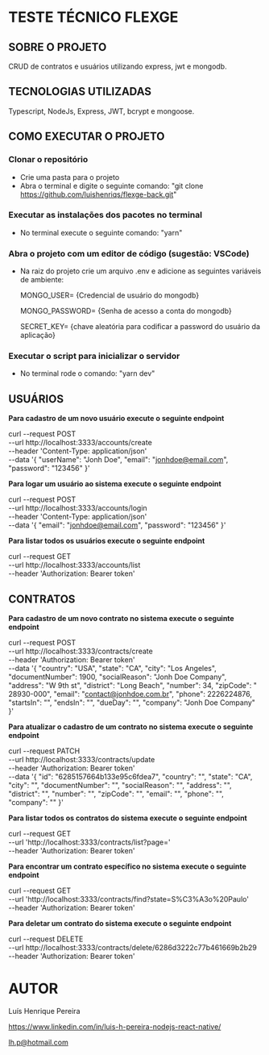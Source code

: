 # TESTE TÉCNICO FLEXGE

## SOBRE O PROJETO

CRUD de contratos e usuários utilizando express, jwt e mongodb.

## TECNOLOGIAS UTILIZADAS

Typescript, NodeJs, Express, JWT, bcrypt e mongoose.

## COMO EXECUTAR O PROJETO

### Clonar o repositório

-   Crie uma pasta para o projeto
-   Abra o terminal e digite o seguinte comando:
    "git clone https://github.com/luishenriqs/flexge-back.git"

### Executar as instalações dos pacotes no terminal

-   No terminal execute o seguinte comando: "yarn"

### Abra o projeto com um editor de código (sugestão: VSCode)

-   Na raiz do projeto crie um arquivo .env e adicione as seguintes variáveis de ambiente:

    MONGO_USER= {Credencial de usuário do mongodb}

    MONGO_PASSWORD= {Senha de acesso a conta do mongodb}

    SECRET_KEY= {chave aleatória para codificar a password do usuário da aplicação}

### Executar o script para inicializar o servidor

-   No terminal rode o comando: "yarn dev"

## USUÁRIOS

**Para cadastro de um novo usuário execute o seguinte endpoint**

curl --request POST \
 --url http://localhost:3333/accounts/create \
 --header 'Content-Type: application/json' \
 --data '{
"userName": "Jonh Doe",
"email": "jonhdoe@email.com",
"password": "123456"
}'

**Para logar um usuário ao sistema execute o seguinte endpoint**

curl --request POST \
 --url http://localhost:3333/accounts/login \
 --header 'Content-Type: application/json' \
 --data '{
"email": "jonhdoe@email.com",
"password": "123456"
}'

**Para listar todos os usuários execute o seguinte endpoint**

curl --request GET \
 --url http://localhost:3333/accounts/list \
 --header 'Authorization: Bearer token'

## CONTRATOS

**Para cadastro de um novo contrato no sistema execute o seguinte endpoint**

curl --request POST \
 --url http://localhost:3333/contracts/create \
 --header 'Authorization: Bearer token' \
 --data '{
"country": "USA",
"state": "CA",
"city": "Los Angeles",
"documentNumber": 1900,
"socialReason": "Jonh Doe Company",
"address": "W 9th st",
"district": "Long Beach",
"number": 34,
"zipCode": " 28930-000",
"email": "contact@jonhdoe.com.br",
"phone": 2226224876,
"startsIn": "",
"endsIn": "",
"dueDay": "",
"company": "Jonh Doe Company"
}'

**Para atualizar o cadastro de um contrato no sistema execute o seguinte endpoint**

curl --request PATCH \
 --url http://localhost:3333/contracts/update \
 --header 'Authorization: Bearer token' \
 --data '{
"id": "6285157664b133e95c6fdea7",
"country": "",
"state": "CA",
"city": "",
"documentNumber": "",
"socialReason": "",
"address": "",
"district": "",
"number": "",
"zipCode": "",
"email": "",
"phone": "",
"company": ""
}'

**Para listar todos os contratos do sistema execute o seguinte endpoint**

curl --request GET \
 --url 'http://localhost:3333/contracts/list?page=' \
 --header 'Authorization: Bearer token'

**Para encontrar um contrato específico no sistema execute o seguinte endpoint**

curl --request GET \
 --url 'http://localhost:3333/contracts/find?state=S%C3%A3o%20Paulo' \
 --header 'Authorization: Bearer token'

**Para deletar um contrato do sistema execute o seguinte endpoint**

curl --request DELETE \
 --url http://localhost:3333/contracts/delete/6286d3222c77b461669b2b29 \
 --header 'Authorization: Bearer token'

# AUTOR

Luís Henrique Pereira

https://www.linkedin.com/in/luis-h-pereira-nodejs-react-native/

lh.p@hotmail.com
